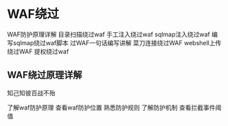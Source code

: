 # WAF绕过

WAF防护原理详解
目录扫描绕过waf
手工注入绕过waf
sqlmap注入绕过waf
编写sqlmap绕过waf脚本
过WAF一句话编写讲解
菜刀连接绕过WAF
webshell上传绕过WAF
提权绕过waf

## WAF绕过原理详解

知己知彼百战不殆

了解waf防护原理
查看waf防护位置
熟悉防护规则
了解防护机制
查看拦截事件阈值


